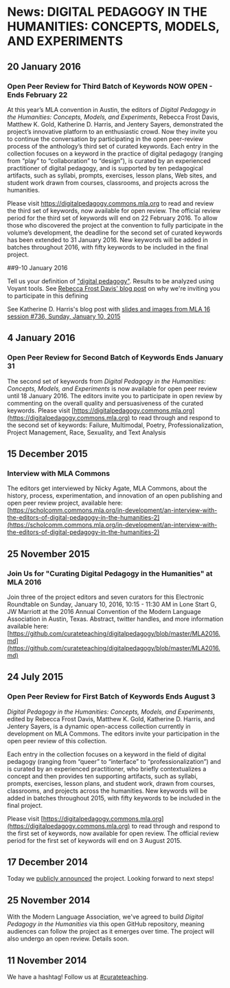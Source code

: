 # News: DIGITAL PEDAGOGY IN THE HUMANITIES: CONCEPTS, MODELS, AND EXPERIMENTS

## 20 January 2016

### Open Peer Review for Third Batch of Keywords NOW OPEN - Ends February 22

At this year’s MLA convention in Austin, the editors of *Digital Pedagogy in the Humanities: Concepts, Models, and Experiments*, Rebecca Frost Davis, Matthew K. Gold, Katherine D. Harris, and Jentery Sayers, demonstrated the project’s innovative platform to an enthusiastic crowd. Now they invite you to continue the conversation by participating in the open peer-review process of the anthology’s third set of curated keywords. Each entry in the collection focuses on a keyword in the practice of digital pedagogy (ranging from “play” to “collaboration” to “design”), is curated by an experienced practitioner of digital pedagogy, and is supported by ten pedagogical artifacts, such as syllabi, prompts, exercises, lesson plans, Web sites, and student work drawn from courses, classrooms, and projects across the humanities.

Please visit https://digitalpedagogy.commons.mla.org to read and review the third set of keywords, now available for open review. The official review period for the third set of keywords will end on 22 February 2016. To allow those who discovered the project at the convention to fully participate in the volume’s development, the deadline for the second set of curated keywords has been extended to 31 January 2016. New keywords will be added in batches throughout 2016, with fifty keywords to be included in the final project.

##9-10 January 2016

Tell us your definition of ["digital pedagogy"](https://t.co/ZarF67Cz1s). Results to be analyzed using Voyant tools. See [Rebecca Frost Davis' blog post](https://rebeccafrostdavis.wordpress.com/2016/01/09/defining-digital-pedagogy/) on why we're inviting you to participate in this defining

See Katherine D. Harris's blog post with [slides and images from MLA 16 session #736, Sunday, January 10, 2015](https://triproftri.wordpress.com/2016/01/10/mla2016-dig-ped/)

## 4 January 2016

### Open Peer Review for Second Batch of Keywords Ends January 31

The second set of keywords from *Digital Pedagogy in the Humanities: Concepts, Models, and Experiments* is now available for open peer review until 18 January 2016. The editors invite you to participate in open review by commenting on the overall quality and persuasiveness of the curated keywords. Please visit [https://digitalpedagogy.commons.mla.org](https://digitalpedagogy.commons.mla.org) to read through and respond to the second set of keywords: Failure, Multimodal, Poetry, Professionalization, Project Management, Race, Sexuality, and Text Analysis

## 15 December 2015

### Interview with MLA Commons

The editors get interviewed by Nicky Agate, MLA Commons, about the history, process, experimentation, and innovation of an open publishing and open peer review project, available here: [https://scholcomm.commons.mla.org/in-development/an-interview-with-the-editors-of-digital-pedagogy-in-the-humanities-2](https://scholcomm.commons.mla.org/in-development/an-interview-with-the-editors-of-digital-pedagogy-in-the-humanities-2)

## 25 November 2015

### Join Us for "Curating Digital Pedagogy in the Humanities" at MLA 2016

Join three of the project editors and seven curators for this Electronic Roundtable on Sunday, January 10, 2016, 10:15 - 11:30 AM in Lone Start G, JW Marriott at the 2016 Annual Convention of the Modern Language Association in Austin, Texas.  Abstract, twitter handles, and more information available here: [https://github.com/curateteaching/digitalpedagogy/blob/master/MLA2016.md](https://github.com/curateteaching/digitalpedagogy/blob/master/MLA2016.md)


## 24 July 2015

### Open Peer Review for First Batch of Keywords Ends August 3

*Digital Pedagogy in the Humanities: Concepts, Models, and Experiments*, edited by Rebecca Frost Davis, Matthew K. Gold, Katherine D. Harris, and Jentery Sayers, is a dynamic open-access collection currently in development on MLA Commons. The editors invite your participation in the open peer review of this collection. 

Each entry in the collection focuses on a keyword in the field of digital pedagogy (ranging from “queer” to “interface” to “professionalization”) and is curated by an experienced practitioner, who briefly contextualizes a concept and then provides ten supporting artifacts, such as syllabi, prompts, exercises, lesson plans, and student work, drawn from courses, classrooms, and projects across the humanities. New keywords will be added in batches throughout 2015, with fifty keywords to be included in the final project.

Please visit [https://digitalpedagogy.commons.mla.org](https://digitalpedagogy.commons.mla.org) to read through and respond to the first set of keywords, now available for open review. The official review period for the first set of keywords will end on 3 August 2015. 


## 17 December 2014

Today we [publicly announced](announcement.md) the project. Looking forward to next steps!

## 25 November 2014

With the Modern Language Association, we've agreed to build *Digital Pedagogy in the Humanities* via this open GitHub repository, meaning audiences can follow the project as it emerges over time. The project will also undergo an open review. Details soon.

## 11 November 2014

We have a hashtag! Follow us at [#curateteaching](https://twitter.com/hashtag/curateteaching?f=realtime&src=hash).
